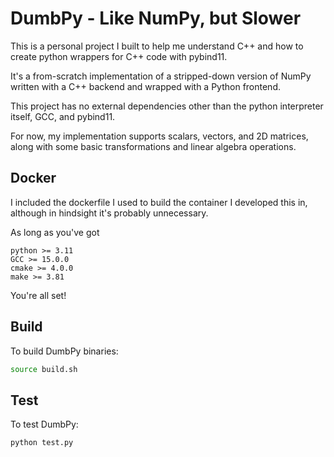 # DumbPy - Like NumPy, but Slower

This is a personal project I built to help me understand C++ and how to create python wrappers for C++ code with pybind11. 

It's a from-scratch implementation of a stripped-down version of NumPy written with a C++ backend and wrapped with a Python frontend.

This project has no external dependencies other than the python interpreter itself, GCC, and pybind11.

For now, my implementation supports scalars, vectors, and 2D matrices, along with some basic transformations and linear algebra operations.

## Docker

I included the dockerfile I used to build the container I developed this in, although in hindsight it's probably unnecessary.

As long as you've got 

```
python >= 3.11
GCC >= 15.0.0
cmake >= 4.0.0
make >= 3.81
```

You're all set!

## Build

To build DumbPy binaries:

```bash
source build.sh
```

## Test

To test DumbPy:

```bash
python test.py
```
